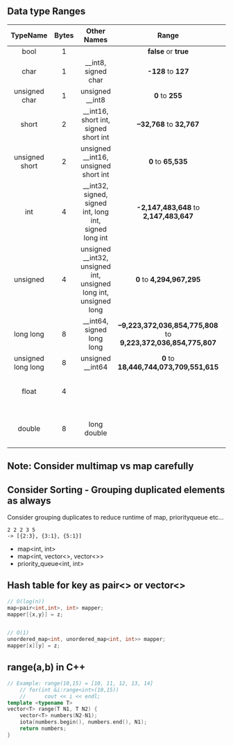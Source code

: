 
## Data type Ranges

|    **TypeName**    | **Bytes** |                          **Other Names**                         |                             **Range**                            |              **Range E**               |
|:------------------:|:---------:|:----------------------------------------------------------------:|:----------------------------------------------------------------:|:--------------------------------------:|
|        bool        |     1     |                                                                  |                      __false__  or __true__                      |                                        |
|        char        |     1     | __int8, signed char                                              |                       __-128__  to __127__                       |     __-1.28E+02__  to __1.27E+02__     |
|    unsigned char   |     1     | unsigned __int8                                                  |                         __0__  to __255__                        |         __0__  to __2.55E+02__         |
|        short       |     2     | __int16, short int, signed short int                             |                    __–32,768__  to __32,767__                    |     __-3.27E+04__  to __3.27E+04__     |
|   unsigned short   |     2     | unsigned __int16, unsigned short int                             |                       __0__  to __65,535__                       |         __0__  to __6.55E+04__         |
|         int        |     4     | __int32, signed, signed int, long int, signed long int           |             __-2,147,483,648__  to __2,147,483,647__             |     __-2.14E+09__  to __2.14E+09__     |
|      unsigned      |     4     | unsigned __int32, unsigned int, unsigned long int, unsigned long |                    __0__  to __4,294,967,295__                   |         __0__  to __4.29E+09__         |
|      long long     |     8     | __int64, signed long long                                        | __–9,223,372,036,854,775,808__  to __9,223,372,036,854,775,807__ |     __-9.22E+18__  to __9.22E+18__     |
| unsigned long long |     8     | unsigned __int64                                                 |             __0__  to __18,446,744,073,709,551,615__             |         __0__  to __1.84E+19__         |
|        float       |     4     |                                                                  |                                                                  |   Min: __1.17E-38__  Max: __3.4E+38__  |
|       double       |     8     | long double                                                      |                                                                  | Min: __2.22E-308__  Max: __1.79E+308__ |


## Note: Consider multimap vs map carefully

## Consider Sorting - Grouping duplicated elements as always 
Consider grouping duplicates to reduce runtime of map, priorityqueue etc...

    2 2 2 3 5
    -> [{2:3}, {3:1}, {5:1}]
    
- map<int, int>
- map<int, vector<>, vector<>>
- priority_queue<int, int>

## Hash table for key as pair<> or vector<>

```C++
// O(log(n))
map<pair<int,int>, int> mapper;
mapper[{x,y}] = z;


// O(1)
unordered_map<int, unordered_map<int, int>> mapper;
mapper[x][y] = z;
```

## range(a,b) in C++
```C++
// Example: range(10,15) = [10, 11, 12, 13, 14]
    // for(int &i:range<int>(10,15))
    //      cout << i << endl;
template <typename T>
vector<T> range(T N1, T N2) {
    vector<T> numbers(N2-N1);
    iota(numbers.begin(), numbers.end(), N1);
    return numbers;
}
```
